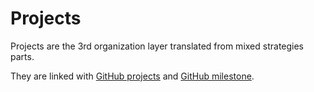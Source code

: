 # Projects

Projects are the 3rd organization layer translated from mixed strategies parts.

They are linked with [GitHub projects](https://github.com/esteem8app/esteem8app.github.io/projects) and [GitHub milestone](https://github.com/esteem8app/esteem8app.github.io/milestones).
